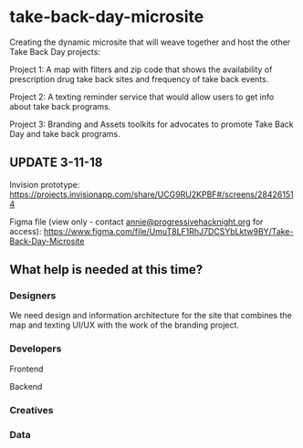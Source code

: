 # take-back-day-microsite
Creating the dynamic microsite that will weave together and host the other Take Back Day projects:

Project 1: A map with filters and zip code that shows the availability of prescription drug take back sites and frequency of take back events. 

Project 2: A texting reminder service that would allow users to get info about take back programs.

Project 3: Branding and Assets toolkits for advocates to promote Take Back Day and take back programs. 

## UPDATE 3-11-18
Invision prototype: https://projects.invisionapp.com/share/UCG9RU2KPBF#/screens/284261514

Figma file (view only - contact annie@progressivehacknight.org for access): https://www.figma.com/file/UmuT8LF1RhJ7DCSYbLktw9BY/Take-Back-Day-Microsite


## What help is needed at this time?
### Designers
We need design and information architecture for the site that combines the map and texting UI/UX with the work of the branding project. 

### Developers
Frontend


Backend


### Creatives


### Data
